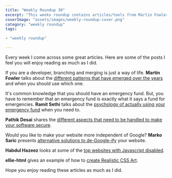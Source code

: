 ```yaml
---
title: "Weekly Roundup 30"
excerpt: "This weeks roundup contains articles/tools from Martin Fowler, Ramit Sethi, Pathik Desai, Marko Saric, Habdul Hazeez and ellie-html"
coverImage: "assets/images/weekly-roundup-cover.png"
category: "weekly roundup"
tags:

- "weekly roundup"

---
```


Every week I come across some great articles. Here are some of the posts I feel you will enjoy reading as much as I did.

If you are a developer, branching and merging is just a way of life. **Martin Fowler** talks about the [different patterns that have emerged over the years](https://martinfowler.com/articles/branching-patterns.html) and when you should use which one.

It's common knowledge that you should have an emergency fund. But, you have to remember that an emergency fund is exactly what it says a fund for emergencies. **Ramit Sethi** talks about the [psychology of actually using your emergency fund](https://www.iwillteachyoutoberich.com/blog/how-to-build-an-emergency-fund/) when you need to.

**Pathik Desai** shares the [different aspects that need to be handled to make your software secure](https://dev.to/pathiknd/software-security-overview-3ldi).

Would you like to make your website more independent of Google? **Marko Saric** presents [alternative solutions to de-Google-ify](https://dev.to/markosaric/how-to-de-google-ify-your-website-4bfc) your website.

**Habdul Hazeez** looks at some of the [top websites with Javascript disabled](https://dev.to/ziizium/famous-websites-with-javascript-disabled-2ib1).

**ellie-html** gives an example of how to [create Realistic CSS Art](https://dev.to/elliehtml/realistic-css-art-hacks-27pk).

Hope you enjoy reading these articles as much as I did.
